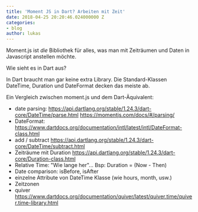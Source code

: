 ```yaml
---
title: 'Moment JS in Dart? Arbeiten mit Zeit'
date: 2018-04-25 20:20:46.024000000 Z
categories:
- blog
author: lukas
---
```



Moment.js ist *die* Bibliothek für alles, was man mit Zeiträumen und Daten in Javascript anstellen möchte.

Wie sieht es in Dart aus?

In Dart braucht man gar keine extra Library. Die Standard-Klassen DateTime, Duration und DateFormat decken das meiste ab.

Ein Vergleich zwischen moment.js und dem Dart-Äquivalent:

- date parsing: https://api.dartlang.org/stable/1.24.3/dart-core/DateTime/parse.html https://momentjs.com/docs/#/parsing/
- DateFormat: https://www.dartdocs.org/documentation/intl/latest/intl/DateFormat-class.html
- add / subtract https://api.dartlang.org/stable/1.24.3/dart-core/DateTime/subtract.html
- Zeiträume mit Duration https://api.dartlang.org/stable/1.24.3/dart-core/Duration-class.html
- Relative Time: "Wie lange her"... Bsp: Duration = (Now - Then)
- Date comparison: isBefore, isAfter
- einzelne Attribute von DateTime Klasse (wie hours, month, usw.)
- Zeitzonen
- quiver https://www.dartdocs.org/documentation/quiver/latest/quiver.time/quiver.time-library.html

